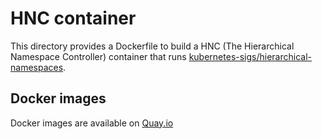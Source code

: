 # HNC container

This directory provides a Dockerfile to build a HNC (The Hierarchical Namespace Controller) container that runs [kubernetes-sigs/hierarchical-namespaces](https://github.com/kubernetes-sigs/hierarchical-namespaces).

## Docker images

Docker images are available on [Quay.io](https://quay.io/repository/cybozu/hnc)
